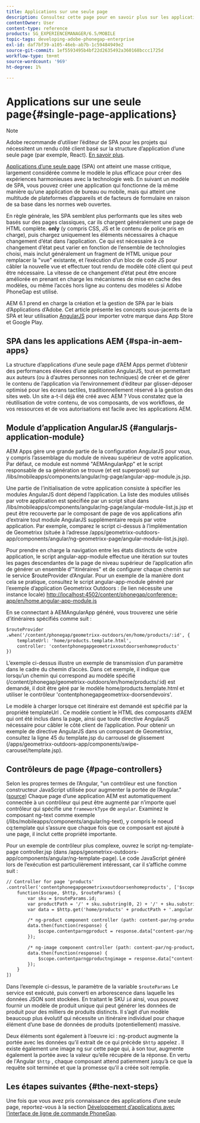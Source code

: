```yaml
---
title: Applications sur une seule page
description: Consultez cette page pour en savoir plus sur les applications d’une seule page, c’est-à-dire que vous pouvez créer une application qui fonctionne de la même manière qu’une application de bureau ou mobile.
contentOwner: User
content-type: reference
products: SG_EXPERIENCEMANAGER/6.5/MOBILE
topic-tags: developing-adobe-phonegap-enterprise
exl-id: daf7bf39-a105-46eb-ab7b-1c59484949e2
source-git-commit: 1ef5593495b4bf22d2635492a360168bccc1725d
workflow-type: tm+mt
source-wordcount: '969'
ht-degree: 1%

---
```


# Applications sur une seule page{#single-page-applications}

>[!NOTE]
>
>Adobe recommande d’utiliser l’éditeur de SPA pour les projets qui nécessitent un rendu côté client basé sur la structure d’application d’une seule page (par exemple, React). [En savoir plus](/help/sites-developing/spa-overview.md).

[Applications d’une seule page](https://en.wikipedia.org/wiki/Single-page_application) (SPA) ont atteint une masse critique, largement considérée comme le modèle le plus efficace pour créer des expériences harmonieuses avec la technologie web. En suivant un modèle de SPA, vous pouvez créer une application qui fonctionne de la même manière qu’une application de bureau ou mobile, mais qui atteint une multitude de plateformes d’appareils et de facteurs de formulaire en raison de sa base dans les normes web ouvertes.

En règle générale, les SPA semblent plus performants que les sites web basés sur des pages classiques, car ils chargent généralement une page de HTML complète. **only** (y compris CSS, JS et le contenu de police pris en charge), puis chargez uniquement les éléments nécessaires à chaque changement d’état dans l’application. Ce qui est nécessaire à ce changement d’état peut varier en fonction de l’ensemble de technologies choisi, mais inclut généralement un fragment de HTML unique pour remplacer la &quot;vue&quot; existante, et l’exécution d’un bloc de code JS pour câbler la nouvelle vue et effectuer tout rendu de modèle côté client qui peut être nécessaire. La vitesse de ce changement d’état peut être encore améliorée en prenant en charge les mécanismes de mise en cache des modèles, ou même l’accès hors ligne au contenu des modèles si Adobe PhoneGap est utilisé.

AEM 6.1 prend en charge la création et la gestion de SPA par le biais d’Applications d’Adobe. Cet article présente les concepts sous-jacents de la SPA et leur utilisation [AngularJS](https://angularjs.org/) pour importer votre marque dans App Store et Google Play.

## SPA dans les applications AEM {#spa-in-aem-apps}

La structure d’applications d’une seule page d’AEM Apps permet d’obtenir des performances élevées d’une application AngularJS, tout en permettant aux auteurs (ou à d’autres personnes non techniques) de créer et de gérer le contenu de l’application via l’environnement d’éditeur par glisser-déposer optimisé pour les écrans tactiles, traditionnellement réservé à la gestion des sites web. Un site a-t-il déjà été créé avec AEM ? Vous constatez que la réutilisation de votre contenu, de vos composants, de vos workflows, de vos ressources et de vos autorisations est facile avec les applications AEM.

## Module d’application AngularJS {#angularjs-application-module}

AEM Apps gère une grande partie de la configuration AngularJS pour vous, y compris l’assemblage du module de niveau supérieur de votre application. Par défaut, ce module est nommé &quot;AEMAngularApp&quot; et le script responsable de sa génération se trouve (et est superposé) sur /libs/mobileapps/components/angular/ng-page/angular-app-module.js.jsp.

Une partie de l’initialisation de votre application consiste à spécifier les modules AngularJS dont dépend l’application. La liste des modules utilisés par votre application est spécifiée par un script situé dans /libs/mobileapps/components/angular/ng-page/angular-module-list.js.jsp et peut être recouverte par le composant de page de vos applications afin d’extraire tout module AngularJS supplémentaire requis par votre application. Par exemple, comparez le script ci-dessus à l’implémentation de Geometrixx (située à l’adresse /apps/geometrixx-outdoors-app/components/angular/ng-geometrixx-page/angular-module-list.js.jsp).

Pour prendre en charge la navigation entre les états distincts de votre application, le script angular-app-module effectue une itération sur toutes les pages descendantes de la page de niveau supérieur de l’application afin de générer un ensemble d’&quot;itinéraires&quot; et de configurer chaque chemin sur le service $routeProvider d’Angular. Pour un exemple de la manière dont cela se pratique, consultez le script angular-app-module généré par l’exemple d’application Geometrixx Outdoors : (le lien nécessite une instance locale) [http://localhost:4502/content/phonegap/conference-app/en/home.angular-app-module.js](http://localhost:4502/content/phonegap/conference-app/en/home.angular-app-module.js)

En se connectant à AEMAngularApp généré, vous trouverez une série d’itinéraires spécifiés comme suit :

```xml
$routeProvider
.when('/content/phonegap/geometrixx-outdoors/en/home/products/:id', {
    templateUrl: 'home/products.template.html',
    controller: 'contentphonegapgeometrixxoutdoorsenhomeproducts'
})
```

L’exemple ci-dessus illustre un exemple de transmission d’un paramètre dans le cadre du chemin d’accès. Dans cet exemple, il indique que lorsqu’un chemin qui correspond au modèle spécifié (/content/phonegap/geometrixx-outdoors/en/home/products/:id) est demandé, il doit être géré par le modèle home/products.template.html et utiliser le contrôleur &#39;contentphonegapgeometrixx-doorsendevoirs&#39;.

Le modèle à charger lorsque cet itinéraire est demandé est spécifié par la propriété templateUrl . Ce modèle contient le HTML des composants d’AEM qui ont été inclus dans la page, ainsi que toute directive AngularJS nécessaire pour câbler le côté client de l’application. Pour obtenir un exemple de directive AngularJS dans un composant de Geometrixx, consultez la ligne 45 du template.jsp du carrousel de glissement (/apps/geometrixx-outdoors-app/components/swipe-carousel/template.jsp).

## Contrôleurs de page {#page-controllers}

Selon les propres termes de l’Angular, &quot;un contrôleur est une fonction constructeur JavaScript utilisée pour augmenter la portée de l’Angular.&quot; ([source](https://docs.angularjs.org/guide/controller)) Chaque page d’une application AEM est automatiquement connectée à un contrôleur qui peut être augmenté par n’importe quel contrôleur qui spécifie une `frameworkType` de `angular`. Examinez le composant ng-text comme exemple (/libs/mobileapps/components/angular/ng-text), y compris le noeud cq:template qui s’assure que chaque fois que ce composant est ajouté à une page, il inclut cette propriété importante.

Pour un exemple de contrôleur plus complexe, ouvrez le script ng-template-page controller.jsp (dans /apps/geometrixx-outdoors-app/components/angular/ng-template-page). Le code JavaScript généré lors de l’exécution est particulièrement intéressant, car il s’affiche comme suit :

```xml
// Controller for page 'products'
.controller('contentphonegapgeometrixxoutdoorsenhomeproducts', ['$scope', '$http', '$routeParams',
    function($scope, $http, $routeParams) {
        var sku = $routeParams.id;
        var productPath = '/' + sku.substring(0, 2) + '/' + sku.substring(0, 4) + '/' + sku;
        var data = $http.get('home/products' + productPath + '.angular.json' + cacheKiller);

        /* ng-product component controller (path: content-par/ng-product) */
        data.then(function(response) {
            $scope.contentparngproduct = response.data["content-par/ng-product"].items;
        });

        /* ng-image component controller (path: content-par/ng-product/ng-image) */
        data.then(function(response) {
            $scope.contentparngproductngimage = response.data["content-par/ng-product/ng-image"].items;
        });
    }
])
```

Dans l’exemple ci-dessus, le paramètre de la variable `$routeParams` Le service est exécuté, puis converti en arborescence dans laquelle les données JSON sont stockées. En traitant le SKU `id` ainsi, vous pouvez fournir un modèle de produit unique qui peut générer les données de produit pour des milliers de produits distincts. Il s’agit d’un modèle beaucoup plus évolutif qui nécessite un itinéraire individuel pour chaque élément d’une base de données de produits (potentiellement) massive.

Deux éléments sont également à l’oeuvre ici : ng-product augmente la portée avec les données qu’il extrait de ce qui précède `$http` appelez . Il existe également une image ng sur cette page qui, à son tour, augmente également la portée avec la valeur qu’elle récupère de la réponse. En vertu de l&#39;Angular `$http` , chaque composant attend patiemment jusqu’à ce que la requête soit terminée et que la promesse qu’il a créée soit remplie.

## Les étapes suivantes {#the-next-steps}

Une fois que vous avez pris connaissance des applications d’une seule page, reportez-vous à la section [Développement d’applications avec l’interface de ligne de commande PhoneGap](/help/mobile/phonegap-apps-pg-cli.md).
